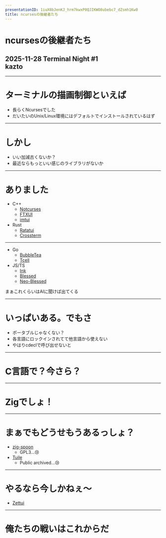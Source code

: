 ```yaml
---
presentationID: 1iuX8bJenKJ_hrm7kwxP0QJIKWO8ubebc7_dZsmh1Kw0
title: ncursesの後継者たち
---
```


# ncursesの後継者たち

## 2025-11-28 Terminal Night #1<br>kazto

---

# ターミナルの描画制御といえば

* 長らくNcursesでした
* だいたいのUnix/Linux環境にはデフォルトでインストールされているはず

---

# しかし

* いい加減古くないか？
* 最近ならもっといい感じのライブラリがないか

---

# ありました

* C++
  * [Notcurses](https://github.com/dankamongmen/notcurses)
  * [FTXUI](https://github.com/ArthurSonzogni/FTXUI)
  * [imtui](https://github.com/ggerganov/imtui)
* Rust
  * [Ratatui](https://ratatui.rs/)
  * [Crossterm](https://github.com/crossterm-rs/crossterm)

- - -

* Go
  * [BubbleTea](https://github.com/charmbracelet/bubbletea)
  * [Tcell](https://github.com/gdamore/tcell)
* JS/TS
  * [Ink](https://github.com/vadimdemedes/ink-ui)
  * [Blessed](https://github.com/chjj/blessed)
  * [Neo-Blessed](https://github.com/embarklabs/neo-blessed)

まぁこれくらいはAIに聞けば出てくる

<!-- {"layout": "Two Content"} -->

---

# いっぱいある。でもさ

* ポータブルじゃなくない？
* 各言語にロックインされてて他言語から使えない
* やはりcdeclで呼び出せないと

---

# C言語で？今さら？

<!-- {"layout": "Title Only"} -->

---

# Zigでしょ！

<!-- {"layout": "Title Only"} -->

---

# まぁでもどうせもうあるっしょ？

* [zig-spoon](https://sr.ht/~leon_plickat/zig-spoon/)
  * GPL3...😢
* [Tuile](https://github.com/akarpovskii/tuile)
  * Public archived...😢

---

# やるなら今しかねぇ～

* [Zettui](https://github.com/kazto/zettui)

---

# 俺たちの戦いはこれからだ

<!-- {"layout": "Title Only"} -->
